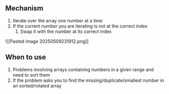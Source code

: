 
## Mechanism

1. Iterate over the array one number at a time
2. If the current number you are iterating is not at the correct index
	1. Swap it with the number at its correct index

![[Pasted image 20250509231912.png]]
## When to use

1. Problems involving arrays containing numbers in a given range and need to sort them
2. If the problem asks you to find the missing/duplicate/smallest number in an sorted/rotated array